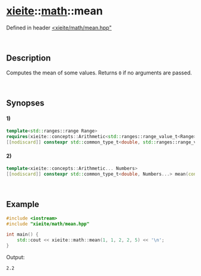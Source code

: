 # [xieite](../../xieite.md)\:\:[math](../../math.md)\:\:mean
Defined in header [<xieite/math/mean.hpp"](../../../include/xieite/math/mean.hpp)

&nbsp;

## Description
Computes the mean of some values. Returns `0` if no arguments are passed.

&nbsp;

## Synopses
#### 1)
```cpp
template<std::ranges::range Range>
requires(xieite::concepts::Arithmetic<std::ranges::range_value_t<Range>>)
[[nodiscard]] constexpr std::common_type_t<double, std::ranges::range_value_t<Range>> mean(const Range& range) noexcept;
```
#### 2)
```cpp
template<xieite::concepts::Arithmetic... Numbers>
[[nodiscard]] constexpr std::common_type_t<double, Numbers...> mean(const Numbers... values) noexcept;
```

&nbsp;

## Example
```cpp
#include <iostream>
#include "xieite/math/mean.hpp"

int main() {
    std::cout << xieite::math::mean(1, 1, 2, 2, 5) << '\n';
}
```
Output:
```
2.2
```
